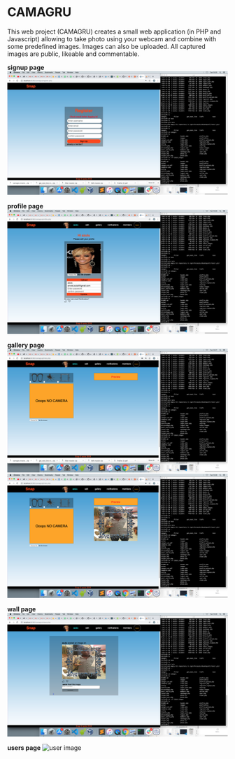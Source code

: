 # CAMAGRU

This web project (CAMAGRU) creates a small web application (in PHP and Javascript) allowing to take photo using your webcam and
combine with some predefined images. Images can also be uploaded.
All captured images are public, likeable and commentable.

**signup page**
![signup image](/snapshots/signup.png)


**profile page**
![profile image](/snapshots/profile.png)


**gallery page**
![gallery1 image](/snapshots/gallery1.png)
![gallery2 image](/snapshots/gallery2.png)

**wall page**
![wall image](/snapshots/wall.png)


**users page**
![user image](/snapshots/user.png)
